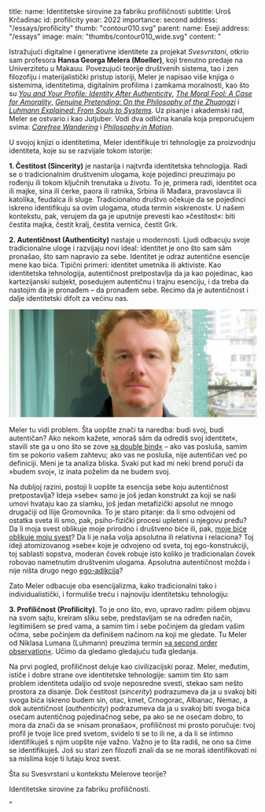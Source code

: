 title:
    name: Identitetske sirovine za fabriku profiličnosti 
    subtitle: Uroš Krčadinac
id: profilicity
year: 2022
importance: second
address: "/essays/profilicity"
thumb: "contour010.svg"
parent:
    name: Eseji
    address: "/essays"
image:
    main: "thumbs/contour010_wide.svg"
content: "<p class='regular'>Istražujući digitalne i generativne identitete za projekat <em>Svesvrstani</em>, otkrio sam profesora <strong>Hansa Georga Melera (Moeller)</strong>, koji trenutno predaje na Univerzitetu u Makauu. Povezujući teorije društvenih sistema, tao i zen filozofiju i materijalistički pristup istoriji, Meler je napisao više knjiga o sistemima, identitetima, digitalnim profilima i zamkama moralnosti, kao što su <em><a href='http://cup.columbia.edu/book/you-and-your-profile/9780231196017' target='_blank'>You and Your Profile: Identity After Authenticity</a></em>, <em><a href='http://cup.columbia.edu/book/the-moral-fool/9780231145084' target='_blank'>The Moral Fool: A Case for Amorality</a></em>, <em><a href='http://cup.columbia.edu/book/genuine-pretending/9780231183994' target='_blank'>Genuine Pretending: On the Philosophy of the Zhuangzi</a></em> i <em><a href='https://www.amazon.com/Luhmann-Explained-Souls-Systems-Ideas/dp/0812695984' target='_blank'>Luhmann Explained: From Souls to Systems</a></em>. Uz pisanje i akademski rad, Meler se ostvario i kao Jutjuber. Vodi dva odlična kanala koja preporučujem svima: <em><a href='https://www.youtube.com/@carefreewandering' target='_blank'>Carefree Wandering</a></em> i <em><a href='https://www.youtube.com/@philosophyinmotion' target='_blank'>Philosophy in Motion</a></em>.</p>
<p class='regular'>U svojoj knjizi o identitetima, Meler identifikuje tri tehnologije za proizvodnju identiteta, koje su se razvijale tokom istorije:</p>
<p class='regular'><strong>1. Čestitost (Sincerity)</strong> je nastarija i najtvrđa identitetska tehnologija. Radi se o tradicionalnim društvenim ulogama, koje pojedinci preuzimaju po rođenju ili tokom ključnih trenutaka u životu. To je, primera radi, identitet oca ili majke, sina ili ćerke, paora ili ratnika, Srbina ili Mađara, pravoslavca ili katolika, feudalca ili sluge. Tradicionalno društvo očekuje da se pojedinci iskreno identifikuju sa ovim ulogama, otuda termin »iskrenost«. U našem kontekstu, pak, verujem da ga je uputnije prevesti kao »čestitost«: biti čestita majka, čestit kralj, čestita vernica, čestit Grk.</p>
<p class='regular'><strong>2. Autentičnost (Authenticity)</strong> nastaje u modernosti. Ljudi odbacuju svoje tradicionalne uloge i razvijaju novi ideal: identitet je ono što sam sâm pronašao, što sam napravio za sebe. Identitet je odraz autentične esencije mene kao bića. Tipični primeri: identitet umetnika ili aktiviste. Kao identitetska tehnologija, autentičnost pretpostavlja da ja kao pojedinac, kao kartezijanski subjekt, posedujem autentičnu i trajnu esenciju, i da treba da nastojim da je pronađem – da pronađem sebe. Recimo da je autentičnost i dalje identitetski difolt za većinu nas.</p>
<div class='img-container'>
    <img src='/static/space/svesvrstani/media/meler.jpg'>
</div>
<p class='regular'>Meler tu vidi problem. Šta uopšte znači ta naredba: budi svoj, budi autentičan? Ako nekom kažete, »moraš sâm da odrediš svoj identitet«, stavili ste ga u ono što se zove <a href='https://www.youtube.com/watch?v=Cu1lnTQM0Gw' target='_blank'>»a double bind«</a> – ako vas posluša, samim tim se pokorio vašem zahtevu; ako vas ne posluša, nije autentičan već po definiciji. Meni je ta analiza bliska. Svaki put kad mi neki brend poruči da »budem svoj«, iz inata poželim da ne budem svoj.</p>
<p class='regular'>Na dubljoj razini, postoji li uopšte ta esencija sebe koju autentičnost pretpostavlja? Ideja »sebe« samo je još jedan konstrukt za koji se naši umovi hvataju kao za slamku, još jedan metafizički apsolut ne mnogo drugačiji od Ilije Gromovnika. To je staro pitanje: da li smo odvojeni od ostatka sveta ili smo, pak, psiho-fizički procesi upleteni u njegovu pređu? Da li moja svest oblikuje moje prirodno i društveno biće ili, pak, <a href='https://www.marxists.org/archive/fromm/works/1961/man/ch03.htm' target='_blank'>moje biće oblikuje moju svest</a>? Da li je naša volja apsolutna ili relativna i relaciona? Toj ideji atomizovanog »sebe« koje je odvojeno od sveta, toj ego-konstrukciji, toj sablasti sopstva, moderan čovek robuje isto koliko je tradicionalan čovek robovao nametnutim društvenim ulogama. Apsolutna autentičnost možda i nije ništa drugo nego <a href='/rad/sveska/bantustan-interactive-exhibition/' target='_blank'>ego-adikcija</a>?</p>
<p class='regular'>Zato Meler odbacuje oba esencijalizma, kako tradicionalni tako i individualistički, i formuliše treću i najnoviju identitetsku tehnologiju:</p>
<p class='regular'><strong>3. Profiličnost (Profilicity)</strong>. To je ono što, evo, upravo radim: pišem objavu na svom sajtu, kreiram sliku sebe, predstavljam se na određen način, legitimišem se pred vama, a samim tim i sebe počinjem da gledam vašim očima, sebe počinjem da definišem načinom na koji me gledate. Tu Meler od Niklasa Lumana (Luhmann) preuzima termin <a href='https://www.youtube.com/watch?v=6cSkb1KppNc' target='_blank'>»a second order observation«</a>. Učimo da gledamo gledajuću tuđa gledanja.</p>
<p class='regular'>Na prvi pogled, profiličnost deluje kao civilizacijski poraz. Meler, međutim, ističe i dobre strane ove identitetske tehnologije: samim tim što sam problem identiteta udaljio od svoje neposredne svesti, stekao sam nešto prostora za disanje. Dok čestitost (<em>sincerity</em>) podrazumeva da ja u svakoj biti svoga bića iskreno budem sin, otac, kmet, Crnogorac, Albanac, Nemac, a dok autentičnost (<em>authenticity</em>) podrazumeva da ja u svakoj biti svoga bića osećam autentičnog pojedinačnog sebe, pa ako se ne osećam dobro, to mora da znači da se »nisam pronašao«, profiličnost mi prosto poručuje: tvoj profil je tvoje lice pred svetom, svidelo ti se to ili ne, a da li se intimno identifikuješ s njim uopšte nije važno. Važno je to šta radiš, ne ono sa čime se identifikuješ. Još su stari zen filozofi znali da se ne moraš identifikovati ni sa mislima koje ti lutaju kroz svest.</p>
<p class='regular'>Šta su Svesvrstani u kontekstu Melerove teorije?</p>
<p class='regular'>Identitetske sirovine za fabriku profiličnosti.</p>"